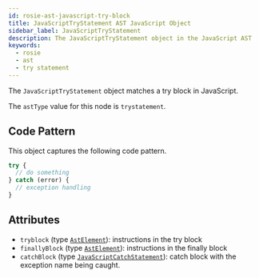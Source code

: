 ```yaml
---
id: rosie-ast-javascript-try-block
title: JavaScriptTryStatement AST JavaScript Object
sidebar_label: JavaScriptTryStatement
description: The JavaScriptTryStatement object in the JavaScript AST
keywords:
  - rosie
  - ast
  - try statement
---
```


The `JavaScriptTryStatement` object matches a try block in JavaScript.

The `astType` value for this node is `trystatement`.

## Code Pattern

This object captures the following code pattern.

```jsx
try {
  // do something
} catch (error) {
  // exception handling
}
```

## Attributes

- `tryblock` (type [`AstElement`](/docs/rosie/ast/common/rosie-ast-common-astelement)): instructions in the try block
- `finallyBlock` (type [`AstElement`](/docs/rosie/ast/common/rosie-ast-common-astelement)): instructions in the finally block
- `catchBlock` (type [`JavaScriptCatchStatement`](/docs/rosie/ast/javascript/rosie-ast-javascript-catch)): catch block with the exception name being caught.
